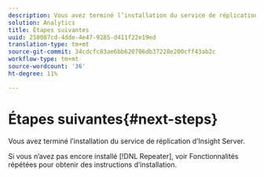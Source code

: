 ```yaml
---
description: Vous avez terminé l’installation du service de réplication d’Insight Server.
solution: Analytics
title: Étapes suivantes
uuid: 258087cd-4dde-4e47-9285-d411f22e19ed
translation-type: tm+mt
source-git-commit: 34cdcfc83ae6bb620706db37228e200cff43ab2c
workflow-type: tm+mt
source-wordcount: '36'
ht-degree: 11%

---
```



# Étapes suivantes{#next-steps}

Vous avez terminé l’installation du service de réplication d’Insight Server.

Si vous n’avez pas encore installé [!DNL Repeater], voir Fonctionnalités [](../../../home/c-inst-svr/c-rptr-fntly/c-rptr-fntly.md#concept-78613328ece345b2937cd6e43d7f31f2) répétées pour obtenir des instructions d’installation.
